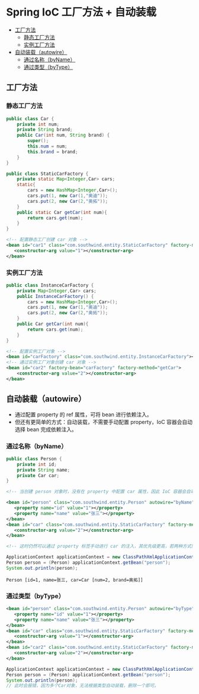# Spring IoC 工厂方法 + 自动装载

- [工厂方法](#工厂方法)
    - [静态工厂方法](#静态工厂方法)
    - [实例工厂方法](#实例工厂方法)
- [自动装载（autowire）](#自动装载autowire)
    - [通过名称（byName）](#通过名称byname)
    - [通过类型（byType）](#通过类型bytype)

## 工厂方法

### 静态工厂方法

```java
public class Car {
    private int num;
    private String brand;
    public Car(int num, String brand) {
        super();
        this.num = num;
        this.brand = brand;
    }
}
```

```java
public class StaticCarFactory {
    private static Map<Integer,Car> cars;
    static{
        cars = new HashMap<Integer,Car>();
        cars.put(1, new Car(1,"奥迪"));
        cars.put(2, new Car(2,"奥拓"));
    }
    public static Car getCar(int num){
        return cars.get(num);
    }
}
```

```xml
<!-- 配置静态工厂创建 car 对象 -->
<bean id="car1" class="com.southwind.entity.StaticCarFactory" factory-method="getCar">
   <constructor-arg value="1"></constructor-arg>
</bean>
```

### 实例工厂方法

```java
public class InstanceCarFactory {
    private Map<Integer,Car> cars;
    public InstanceCarFactory() {
        cars = new HashMap<Integer,Car>();
        cars.put(1, new Car(1,"奥迪"));
        cars.put(2, new Car(2,"奥拓"));
    }
    public Car getCar(int num){
        return cars.get(num);
    }
}
```

```xml
<!-- 配置实例工厂对象 -->
<bean id="carFactory" class="com.southwind.entity.InstanceCarFactory"></bean>
<!-- 通过实例工厂对象创建 car 对象 -->
<bean id="car2" factory-bean="carFactory" factory-method="getCar">
    <constructor-arg value="2"></constructor-arg>
</bean> 
```

## 自动装载（autowire）

* 通过配置 property 的 ref 属性，可将 bean 进行依赖注入。
* 但还有更简单的方式：自动装载，不需要手动配置 property，IoC 容器会自动选择 bean 完成依赖注入。

### 通过名称（byName）

```java
public class Person {
    private int id;
    private String name;
    private Car car;
}
```

```xml
<!-- 当创建 person 对象时，没有在 property 中配置 car 属性，因此 IoC 容器会自动进行装载，autowire="byName" 表示通过匹配属性名的方式去装载对应的 bean，Person 实体类中有 car 属性，所以就将 id="car" 的 bean 注入到 Person 中。 -->

<bean id="person" class="com.southwind.entity.Person" autowire="byName"> 
   <property name="id" value="1"></property>
   <property name="name" value="张三"></property>
</bean>
<bean id="car" class="com.southwind.entity.StaticCarFactory" factory-method="getCar">
   <constructor-arg value="2"></constructor-arg>
</bean>

<!-- 这时仍然可以通过 property 标签手动进行 car 的注入，其优先级更高，若两种方式同时配置，以 property 的配置为准。 -->
```

```java
ApplicationContext applicationContext = new ClassPathXmlApplicationContext("spring.xml");
Person person = (Person) applicationContext.getBean("person");
System.out.println(person);
```

```console
Person [id=1, name=张三, car=Car [num=2, brand=奥拓]]
```

### 通过类型（byType）

```xml
<bean id="person" class="com.southwind.entity.Person" autowire="byType"> 
   <property name="id" value="1"></property>
   <property name="name" value="张三"></property>
</bean>
<bean id="car" class="com.southwind.entity.StaticCarFactory" factory-method="getCar">
   <constructor-arg value="1"></constructor-arg>
</bean>
<bean id="car2" class="com.southwind.entity.StaticCarFactory" factory-method="getCar">
   <constructor-arg value="2"></constructor-arg>
</bean>
```

```java
ApplicationContext applicationContext = new ClassPathXmlApplicationContext("spring.xml");
Person person = (Person) applicationContext.getBean("person");
System.out.println(person);
// 此时会报错，因为多个Car对象，无法根据类型自动装载，删除一个即可。
```
